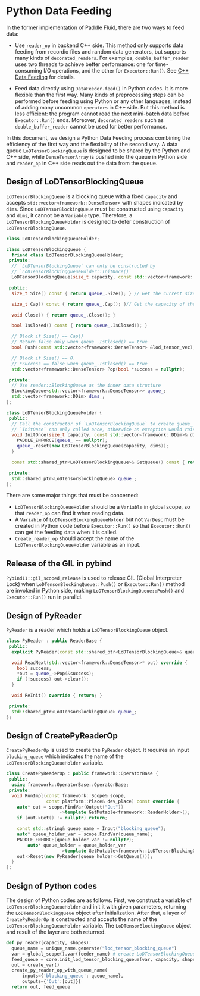# Python Data Feeding

In the former implementation of Paddle Fluid, there are two ways to feed data:

- Use `reader_op` in backend C++ side. This method only supports data feeding from recordio files and random data generators, but supports many kinds of `decorated_readers`. For examples, `double_buffer_reader` uses two threads to achieve better performance: one for time-consuming I/O operations, and the other for `Executor::Run()`. See [C++ Data Feeding](https://github.com/PaddlePaddle/Paddle/blob/develop/doc/fluid/design/concepts/cpp_data_feeding.md) for details.

- Feed data directly using `DataFeeder.feed()` in Python codes. It is more flexible than the first way. Many kinds of preprocessing steps can be performed before feeding using Python or any other languages, instead of adding many uncommon `operators` in C++ side. But this method is less efficient: the program cannot read the next mini-batch data before `Executor::Run()` ends. Moreover, `decorated_readers` such as `double_buffer_reader` cannot be used for better performance.

In this document, we design a Python Data Feeding process combining the efficiency of the first way and the flexibility of the second way. A data queue `LoDTensorBlockingQueue` is designed to be shared by the Python and C++ side, while `DenseTensorArray` is pushed into the queue in Python side and `reader_op` in C++ side reads out the data from the queue.


## Design of LoDTensorBlockingQueue
`LoDTensorBlockingQueue` is a blocking queue with a fixed `capacity` and accepts `std::vector<framework::DenseTensor>` with shapes indicated by `dims`. Since `LoDTensorBlockingQueue` must be constructed using `capacity` and `dims`, it cannot be a `Variable` type. Therefore, a `LoDTensorBlockingQueueHolder` is designed to defer construction of `LoDTensorBlockingQueue`.

```C++
class LoDTensorBlockingQueueHolder;

class LoDTensorBlockingQueue {
  friend class LoDTensorBlockingQueueHolder;
 private:
  // `LoDTensorBlockingQueue` can only be constructed by
  // `LoDTensorBlockingQueueHolder::InitOnce()`
  LoDTensorBlockingQueue(size_t capacity, const std::vector<framework::DDim>& dims);

 public:
  size_t Size() const { return queue_.Size(); } // Get the current size of the queue

  size_t Cap() const { return queue_.Cap(); }// Get the capacity of the queue

  void Close() { return queue_.Close(); }

  bool IsClosed() const { return queue_.IsClosed(); }

  // Block if Size() == Cap()
  // Return false only when queue_.IsClosed() == true
  bool Push(const std::vector<framework::DenseTensor> &lod_tensor_vec);

  // Block if Size() == 0.
  // *Success == false when queue_.IsClosed() == true
  std::vector<framework::DenseTensor> Pop(bool *success = nullptr);

 private:
  // Use reader::BlockingQueue as the inner data structure
  BlockingQueue<std::vector<framework::DenseTensor>> queue_;
  std::vector<framework::DDim> dims_;
};

class LoDTensorBlockingQueueHolder {
 public:
  // Call the constructor of `LoDTensorBlockingQueue` to create queue_
  // `InitOnce` can only called once, otherwise an exception would raise
  void InitOnce(size_t capacity, const std::vector<framework::DDim>& dims) {
    PADDLE_ENFORCE(queue_ == nullptr);
    queue_.reset(new LoDTensorBlockingQueue(capacity, dims));
  }

  const std::shared_ptr<LoDTensorBlockingQueue>& GetQueue() const { return queue_; }

 private:
  std::shared_ptr<LoDTensorBlockingQueue> queue_;
};
```

There are some major things that must be concerned:
- `LoDTensorBlockingQueueHolder` should be a `Variable` in global scope, so that `reader_op` can find it when reading data.
- A `Variable` of `LoDTensorBlockingQueueHolder` but not `VarDesc` must be created in Python code before `Executor::Run()` so that `Executor::Run()` can get the feeding data when it is called.
- `Create_reader_op` should accept the name of the `LoDTensorBlockingQueueHolder` variable as an input.


## Release of the GIL in pybind
`Pybind11::gil_scoped_release` is used to release GIL (Global Interpreter Lock) when `LoDTensorBlockingQueue::Push()` or `Executor::Run()` method are invoked in Python side, making `LoDTensorBlockingQueue::Push()` and `Executor::Run()` run in parallel.


## Design of PyReader
`PyReader` is a reader which holds a `LoDTensorBlockingQueue` object.
```C++
class PyReader : public ReaderBase {
 public:
  explicit PyReader(const std::shared_ptr<LoDTensorBlockingQueue>& queue);

  void ReadNext(std::vector<framework::DenseTensor>* out) override {
    bool success;
    *out = queue_->Pop(&success);
    if (!success) out->clear();
  }

  void ReInit() override { return; }

 private:
  std::shared_ptr<LoDTensorBlockingQueue> queue_;
};
```


## Design of CreatePyReaderOp
`CreatePyReaderOp` is used to create the `PyReader` object. It requires an input `blocking_queue` which indicates the name of the `LoDTensorBlockingQueueHolder` variable.
```C++
class CreatePyReaderOp : public framework::OperatorBase {
 public:
  using framework::OperatorBase::OperatorBase;
 private:
  void RunImpl(const framework::Scope& scope,
               const platform::Place& dev_place) const override {
    auto* out = scope.FindVar(Output("Out"))
                    ->template GetMutable<framework::ReaderHolder>();
    if (out->Get() != nullptr) return;

    const std::string& queue_name = Input("blocking_queue");
    auto* queue_holder_var = scope.FindVar(queue_name);
    PADDLE_ENFORCE(queue_holder_var != nullptr);
        auto* queue_holder = queue_holder_var
                    ->template GetMutable<framework::LoDTensorBlockingQueueHolder>();
    out->Reset(new PyReader(queue_holder->GetQueue()));
  }
};
```

## Design of Python codes
The design of Python codes are as follows. First, we construct a variable of `LoDTensorBlockingQueueHolder` and init it with given parameters, returning the `LoDTensorBlockingQueue` object after initialization. After that, a layer of `CreatePyReaderOp` is constructed and accepts the name of the `LoDTensorBlockingQueueHolder` variable. The `LoDTensorBlockingQueue` object and result of the layer are both returned.
```Python
def py_reader(capacity, shapes):
  queue_name = unique_name.generate("lod_tensor_blocking_queue")
  var = global_scope().var(feeder_name) # create LoDTensorBlockingQueueHolder Variable
  feed_queue = core.init_lod_tensor_blocking_queue(var, capacity, shapes) # init the queue
  out = create_var()
  create_py_reader_op_with_queue_name(
      inputs={'blocking_queue': queue_name},
      outputs={'Out':[out]})
  return out, feed_queue
```
